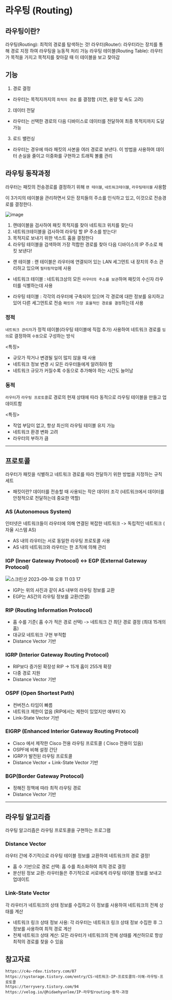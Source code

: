 # 라우팅 (Routing)

## 라우팅이란?

라우팅(Routing): 최적의 경로를 탐색하는 것!
라우터(Router): 라우터라는 장치를 통해 경로 지정 하여 라우팅을 능동적 처리 가능
라우팅 테이블(Routing Table): 라우터가 목적을 가지고 목적지를 찾아갈 때 이 테이블을 보고 찾아감

## 기능

1. 경로 결정
  - 라우터는 목적지까지의 `최적의 경로` 를 결정함 (지연, 용량 및 속도 고려)
2. 데이터 전달
  - 라우터는 선택한 경로의 다음 디바이스로 데이터를 전달하여 최종 목적지까지 도달 가능 
3. 로드 밸런싱
  - 라우터는 경우에 따라 패킷의 사본을 여러 경로로 보낸다. 이 방법을 사용하여 데이터 손실을 줄이고 이중화를 구현하고 트래픽 볼륨 관리

## 라우팅 동작과정

라우터는 패킷의 전송경로를 결정하기 위해 `랜 테이블`, `네트워크테이블`, `라우팅테이블` 사용함 

이 3가지의 테이블을 관리하면서 모든 장치들의 주소를 인식하고 있고, 이것으로 전송경로를 결정한다.

![image](https://github.com/Luna828/CS-Study/assets/93186591/22376462-8255-4904-9490-5bf7162024f7)


1. 랜테이블을 검사하여 패킷 목적지를 찾아 네트워크 위치를 찾는다
2. 네트워크테이블을 검사하여 라우팅 할 IP 주소를 받는다!
3. 목적지로 보내기 위한 넥스트 홉을 결정한다
4. 라우팅 테이블을 검색하여 가장 적합한 경로를 찾아 다음 디바이스의 IP 주소로 패킷 보낸다! 

* 랜 테이블
  : 랜 테이블은 라우터에 연결되어 있는 LAN 세그먼트 내 장치의 주소 관리하고 있으며 `필터링작업`에 사용

* 네트워크 테이블
  : 네트워크상의 모든 `라우터의 주소를 보관`하며 패킷의 수신자 라우터를 식별하는데 사용
  
* 라우팅 테이블
  : 각각의 라우터에 구축되어 있으며 각 경로에 대한 정보를 유지하고 있어 다른 세그먼트로 전송
  `패킷의 가장 효율적인 경로를 결정`하는데 사용  

### 정적

`네트워크 관리자`가 정적 테이블(라우팅 테이블에 직접 추가) 사용하여 네트워크 경로를 `임의`로 결정하여 `수동`으로 구성하는 방식

<특징>
* 규모가 작거나 변경될 일이 많지 않을 때 사용
* 네트워크 정보 변경 시 모든 라우터들에게 알려줘야 함
* 네트워크 규모가 커질수록 수동으로 추가해야 하는 시간도 늘어남

### 동적

`라우터`가 `라우팅 프로토콜`로 경로의 현재 상태에 따라 동적으로 라우팅 테이블을 만들고 업데이트함

<특징>
* 작업 부담이 없고, 항상 최신의 라우팅 테이블 유지 가능
* 네트워크 환경 변화 고려
* 라우터의 부하가 큼

---

## 프로토콜

라우터가 패킷을 식별하고 네트워크 경로를 따라 전달하기 위한 방법을 지정하는 규칙 세트

* 패킷이란? 데이터를 전송할 때 사용되는 작은 데이터 조각 (네트워크에서 데이터를 안정적으로 전달하는데 중요한 역할)

### AS (Autonomous System)

인터넷은 네트워크들이 라우터에 의해 연결된 복잡한 네트워크 -> 독립적인 네트워크 ( 자율 시스템 AS)
* AS 내의 라우터는 서로 동일한 라우팅 프로토콜 사용
* AS 내의 네트워크와 라우터는 한 조직에 의해 관리

### IGP (Inner Gateway Protocol) <-> EGP (External Gateway Protocol)
![스크린샷 2023-09-18 오후 11 03 17](https://github.com/Luna828/CS-Study/assets/93186591/891d9e12-9319-4def-991b-e739c18f0f6f)

* IGP는 위의 사진과 같이 AS 내부의 라우팅 정보를 교환 
* EGP는 AS간의 라우팅 정보를 교환(연결)

### RIP (Routing Information Protocol)

* 홉 수를 기준( 홉 수가 적은 경로 선택) -> 네트워크 간 최단 경로 결정 (최대 15개의 홉)
* 대규모 네트워크 구현 부적합
* Distance Vector 기반

### IGRP (Interior Gateway Routing Protocol)

* RIP보다 증가된 확장성 RIP -> 15개 홉이 255개 확장
* 다중 경로 지원
* Distance Vector 기반

### OSPF (Open Shortest Path)

* 컨버전스 타임이 빠름
* 네트워크 제한이 없음 (RIP에서는 제한이 있었지만 얘부터 X)
* Link-State Vector 기반

### EIGRP (Enhanced Interior Gateway Routing Protocol)

* Cisco 에서 제작한 Cisco 전용 라우팅 프로토콜 ( Cisco 전용이 있음)
* OSPF에 비해 설정 간단
* IGRP가 발전된 라우팅 프로토콜
* Distance Vector + Link-State Vector 기반

### BGP(Border Gateway Protocol)

* 정해진 정책에 따라 최적 라우팅 경로
* Distance Vector 기반

---

## 라우팅 알고리즘

라우팅 알고리즘은 라우팅 프로토콜을 구현하는 프로그램

### Distance Vector

라우터 간에 주기적으로 라우팅 테이블 정보를 교환하여 네트워크의 경로 결정!

* 홉 수 기반으로 경로 선택: 홉 수를 최소화하여 최적 경로 결정
* 분산된 정보 교환: 라우터들은 주기적으로 서로에게 라우팅 테이블 정보를 보내고 업데이트

### Link-State Vector

각 라우터가 네트워크의 상태 정보를 수집하고 이 정보를 사용하여 네트워크의 전체 상태를 계산

* 네트워크 링크 상태 정보 사용: 각 라우터는 네트워크 링크 상태 정보 수집한 후 그 정보를 사용하여 최적 경로 계산
* 전체 네트워크 상태 계산: 모든 라우터가 네트워크의 전체 상태를 계산하므로 항상 최적의 경로를 찾을 수 있음

## 참고자료
```text
https://c4u-rdav.tistory.com/87
https://systorage.tistory.com/entry/CS-네트워크-IP-프로토콜의-이해-라우팅-프로토콜
https://terryvery.tistory.com/94 
https://velog.io/@hidaehyunlee/IP-라우팅routing-동작-과정
```

